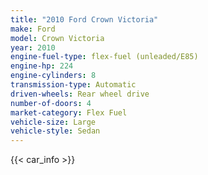 ```yaml
---
title: "2010 Ford Crown Victoria"
make: Ford
model: Crown Victoria
year: 2010
engine-fuel-type: flex-fuel (unleaded/E85)
engine-hp: 224
engine-cylinders: 8
transmission-type: Automatic
driven-wheels: Rear wheel drive
number-of-doors: 4
market-category: Flex Fuel
vehicle-size: Large
vehicle-style: Sedan
---
```


{{< car_info >}}
